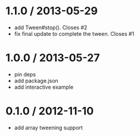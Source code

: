 
1.1.0 / 2013-05-29 
==================

 * add Tween#stop(). Closes #2
 * fix final update to complete the tween. Closes #1

1.0.0 / 2013-05-27 
==================

 * pin deps
 * add package.json
 * add interactive example

0.1.0 / 2012-11-10 
==================

  * add array tweening support
